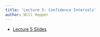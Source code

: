 ```yaml
---
title: 'Lecture 5: Confidence Intervals'
author: Will Hopper
---
```


* [Lecture 5 Slides]({{site.baseurl}}/lectures/Reshaping_and_Exploring_Data/Reshaping-and-Exploring-Data.html) 
